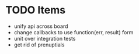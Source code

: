 # TODO Items
 * unify api across board
 * change callbacks to use function(err, result) form
 * unit over integration tests
 * get rid of prenuptials
